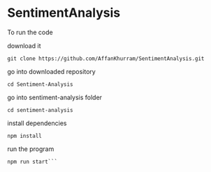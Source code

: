 # SentimentAnalysis
To run the code

download it
```console
git clone https://github.com/AffanKhurram/SentimentAnalysis.git
```
go into downloaded repository

```console
cd Sentiment-Analysis
```
go into sentiment-analysis folder
```console
cd sentiment-analysis
```

install dependencies
```console
npm install
```

run the program
```console
npm run start```
